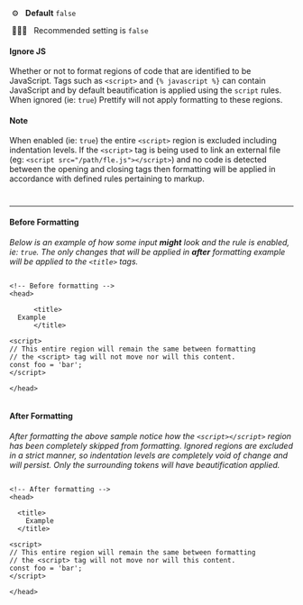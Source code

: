 &nbsp;⚙️&nbsp;&nbsp;&nbsp;**Default** `false`

&nbsp;💁🏽‍♀️&nbsp;&nbsp;&nbsp;Recommended setting is `false`

#### Ignore JS

Whether or not to format regions of code that are identified to be JavaScript. Tags such as `<script>` and `{% javascript %}` can contain JavaScript and by default beautification is applied using the `script` rules. When ignored (ie: `true`) Prettify will not apply formatting to these regions.

#### Note

When enabled (ie: `true`) the entire `<script>` region is excluded including indentation levels. If the `<script>` tag is being used to link an external file (eg: `<script src="/path/fle.js"></script>`) and no code is detected between the opening and closing tags then formatting will be applied in accordance with defined rules pertaining to markup.

#

---

#### Before Formatting

*Below is an example of how some input **might** look and the rule is enabled, ie: `true`. The only changes that will be applied in **after** formatting example will be applied to the `<title>` tags.*

```liquid

<!-- Before formatting -->
<head>

      <title>
  Example
      </title>

<script>
// This entire region will remain the same between formatting
// the <script> tag will not move nor will this content.
const foo = 'bar';
</script>

</head>


```

#### After Formatting

*After formatting the above sample notice how the `<script></script>` region has been completely skipped from formatting. Ignored regions are excluded in a strict manner, so indentation levels are completely void of change and will persist. Only the surrounding tokens will have beautification applied.*

```liquid

<!-- After formatting -->
<head>

  <title>
    Example
  </title>

<script>
// This entire region will remain the same between formatting
// the <script> tag will not move nor will this content.
const foo = 'bar';
</script>

</head>


```

